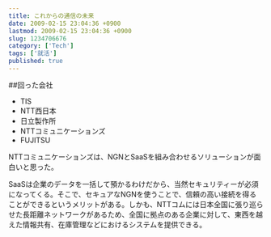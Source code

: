 ```yaml
---
title: これからの通信の未来
date: 2009-02-15 23:04:36 +0900
lastmod: 2009-02-15 23:04:36 +0900
slug: 1234706676
category: ['Tech']
tags: ['就活']
published: true
---
```


##回った会社

- TIS
- NTT西日本
- 日立製作所
- NTTコミュニケーションズ
- FUJITSU

NTTコミュニケーションズは、NGNとSaaSを組み合わせるソリューションが面白いと思った。

SaaSは企業のデータを一括して預かるわけだから、当然セキュリティーが必須になってくる。そこで、セキュアなNGNを使うことで、信頼の高い接続を得ることができるというメリットがある。しかも、NTTコムには日本全国に張り巡らせた長距離ネットワークがあるため、全国に拠点のある企業に対して、東西を越えた情報共有、在庫管理などにおけるシステムを提供できる。

